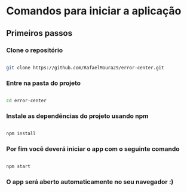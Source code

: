 # Comandos para iniciar a aplicação

## Primeiros passos

### Clone o repositório

```sh

git clone https://github.com/RafaelMoura29/error-center.git

```

### Entre na pasta do projeto

```sh

cd error-center

```

### Instale as dependências do projeto usando npm

```sh

npm install

```

### Por fim você deverá iniciar o app com o seguinte comando 

```sh

npm start

```

### O app será aberto automaticamente no seu navegador :)